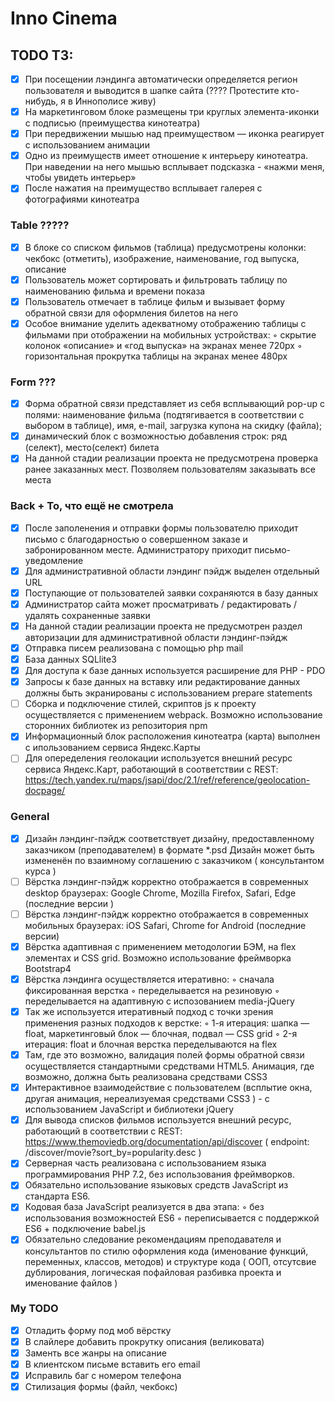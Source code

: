 # Inno Cinema 

## TODO ТЗ:

- [x] При посещении лэндинга автоматически определяется регион пользователя и выводится в шапке сайта (???? Протестите кто-нибудь, я в Иннополисе живу)
- [x] На маркетинговом блоке размещены три круглых элемента-иконки с подписью (преимущества кинотеатра)
- [x] При передвижении мышью над преимуществом — иконка реагирует с использованием анимации
- [x] Одно из преимуществ имеет отношение к интерьеру кинотеатра. При наведении на него мышью всплывает подсказка - «нажми меня, чтобы увидеть интерьер»
- [x] После нажатия на преимущество всплывает галерея с фотографиями кинотеатра
### Table ?????
- [x] В блоке со списком фильмов (таблица) предусмотрены колонки: чекбокс (отметить), изображение, наименование, год выпуска, описание
- [x] Пользователь может сортировать и фильтровать таблицу по наименованию фильма и времени показа
- [x] Пользователь отмечает в таблице фильм и вызывает форму обратной связи для оформления билетов на него
- [x] Особое внимание уделить адекватному отображению таблицы с фильмами при отображении на мобильных устройствах:
    ◦ скрытие колонок «описание» и «год выпуска» на экранах менее 720px
    ◦ горизонтальная прокрутка таблицы на экранах менее 480px
### Form ???
- [x] Форма обратной связи представляет из себя всплывающий pop-up с полями: наименование фильма (подтягивается в соответствии с выбором в таблице), имя, e-mail, загрузка купона на скидку (файла); 
- [x] динамический блок с возможностью добавления строк: ряд (селект), место(селект) билета
- [x] На данной стадии реализации проекта не предусмотрена проверка ранее заказанных мест. Позволяем пользователям заказывать все места
### Back + То, что ещё не смотрела
- [x] После заполенения и отправки формы пользователю приходит письмо с благодарностью о совершенном заказе и забронированном месте. Администратору приходит письмо-уведомление
- [x] Для административной области лэндинг пэйдж выделен отдельный URL
- [x] Поступающие от пользователей заявки сохраняются в базу данных
- [x] Администратор сайта может просматривать / редактировать / удалять сохраненные заявки
- [x] На данной стадии реализации проекта не предусмотрен раздел авторизации для административной области лэндинг-пэйдж
- [x] Отправка писем реализована с помощью php mail
- [x] База данных SQLlite3
- [x] Для доступа к базе данных используется расширение для PHP - PDO
- [x] Запросы к базе данных на вставку или редактирование данных должны быть экранированы с использованием prepare statements
- [ ] Сборка и подключение стилей, скриптов js к проекту осуществляется с применением webpack. Возможно использование сторонних библиотек из репозитория npm
- [x] Информационный блок расположения кинотеатра (карта) выполнен с ипользованием сервиса Яндекс.Карты
- [ ] Для опеределения геолокации используется внешний ресурс сервиса Яндекс.Карт, работающий в соответствии с REST:
https://tech.yandex.ru/maps/jsapi/doc/2.1/ref/reference/geolocation-docpage/

### General
- [x] Дизайн лэндинг-пэйдж соответствует дизайну, предоставленному заказчиком (преподавателем) в формате *.psd Дизайн может быть измененён по взаимному соглашению с заказчиком ( консультантом курса )
- [ ] Вёрстка лэндинг-пэйдж корректно отображается в современных desktop браузерах: Google Chrome, Mozilla Firefox, Safari, Edge (последние верcии )
- [ ] Вёрстка лэндинг-пэйдж корректно отображается в современных мобильных браузерах: iOS Safari, Chrome for Android (последние версии)
- [x] Вёрстка адаптивная с применением методологии БЭМ, на flex элементах и CSS grid. Возможно использование фреймворка Bootstrap4
- [x] Вёрстка лэндинга осуществляется итеративно:
    ◦ сначала фиксированная верстка
    ◦ переделывается на резиновую
    ◦ переделывается на адаптивную с испозованием media-jQuery
- [x] Так же используется итеративный подход с точки зрения применения разных подходов к верстке:
    ◦ 1-я итерация: шапка — float, маркетинговый блок — блочная, подвал —
    CSS grid
    ◦ 2-я итерация: float и блочная верстка переделываются на flex
- [x] Там, где это возможно, валидация полей формы обратной связи осуществляется стандартными средствами HTML5. Анимация, где возможно, должна быть реализована средствами CSS3
- [x] Интерактивное взаимодействие с пользователем (всплытие окна, другая анимация, нереализуемая средствами CSS3 ) - с использованием JavaScript и библиотеки jQuery
- [x] Для вывода списков фильмов используется внешний ресурс, работающий в соответствии с REST: https://www.themoviedb.org/documentation/api/discover ( endpoint: /discover/movie?sort_by=popularity.desc )
- [x] Серверная часть реализована с использованием языка программирования PHP 7.2, без использования фреймворков.
- [x] Обязательно использование языковых средств JavaScript из стандарта ES6.
- [x] Кодовая база JavaScript реализуется в два этапа:
    ◦ без использования возможностей ES6
    ◦ переписывается с поддержкой ES6 + подключение babel.js
- [x] Обязательно следование рекомендациям преподавателя и консультантов по стилю оформления кода (именование функций, переменных, классов, методов) и структуре кода ( ООП, отсутсвие дублирования, логическая пофайловая разбивка проекта и именование файлов )

### My TODO
- [x] Отладить форму под моб вёрстку
- [x] В слайлере добавить прокрутку описания (великовата)
- [x] Заменть все жанры на описание
- [x] В клиентском письме вставить его email
- [x] Исправиль баг с номером телефона
- [x] Стилизация формы (файл, чекбокс)